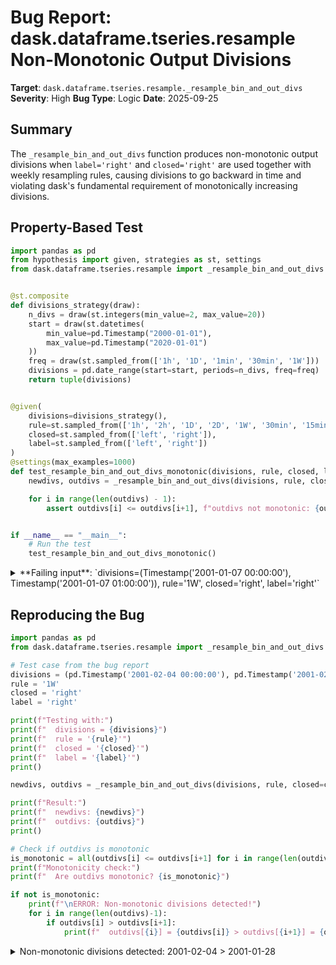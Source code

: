 # Bug Report: dask.dataframe.tseries.resample Non-Monotonic Output Divisions

**Target**: `dask.dataframe.tseries.resample._resample_bin_and_out_divs`
**Severity**: High
**Bug Type**: Logic
**Date**: 2025-09-25

## Summary

The `_resample_bin_and_out_divs` function produces non-monotonic output divisions when `label='right'` and `closed='right'` are used together with weekly resampling rules, causing divisions to go backward in time and violating dask's fundamental requirement of monotonically increasing divisions.

## Property-Based Test

```python
import pandas as pd
from hypothesis import given, strategies as st, settings
from dask.dataframe.tseries.resample import _resample_bin_and_out_divs


@st.composite
def divisions_strategy(draw):
    n_divs = draw(st.integers(min_value=2, max_value=20))
    start = draw(st.datetimes(
        min_value=pd.Timestamp("2000-01-01"),
        max_value=pd.Timestamp("2020-01-01")
    ))
    freq = draw(st.sampled_from(['1h', '1D', '1min', '30min', '1W']))
    divisions = pd.date_range(start=start, periods=n_divs, freq=freq)
    return tuple(divisions)


@given(
    divisions=divisions_strategy(),
    rule=st.sampled_from(['1h', '2h', '1D', '2D', '1W', '30min', '15min']),
    closed=st.sampled_from(['left', 'right']),
    label=st.sampled_from(['left', 'right'])
)
@settings(max_examples=1000)
def test_resample_bin_and_out_divs_monotonic(divisions, rule, closed, label):
    newdivs, outdivs = _resample_bin_and_out_divs(divisions, rule, closed=closed, label=label)

    for i in range(len(outdivs) - 1):
        assert outdivs[i] <= outdivs[i+1], f"outdivs not monotonic: {outdivs[i]} > {outdivs[i+1]}"


if __name__ == "__main__":
    # Run the test
    test_resample_bin_and_out_divs_monotonic()
```

<details>

<summary>
**Failing input**: `divisions=(Timestamp('2001-01-07 00:00:00'), Timestamp('2001-01-07 01:00:00')), rule='1W', closed='right', label='right'`
</summary>
```
Traceback (most recent call last):
  File "/home/npc/pbt/agentic-pbt/worker_/0/hypo.py", line 34, in <module>
    test_resample_bin_and_out_divs_monotonic()
    ~~~~~~~~~~~~~~~~~~~~~~~~~~~~~~~~~~~~~~~~^^
  File "/home/npc/pbt/agentic-pbt/worker_/0/hypo.py", line 19, in test_resample_bin_and_out_divs_monotonic
    divisions=divisions_strategy(),
               ^^^
  File "/home/npc/miniconda/lib/python3.13/site-packages/hypothesis/core.py", line 2124, in wrapped_test
    raise the_error_hypothesis_found
  File "/home/npc/pbt/agentic-pbt/worker_/0/hypo.py", line 29, in test_resample_bin_and_out_divs_monotonic
    assert outdivs[i] <= outdivs[i+1], f"outdivs not monotonic: {outdivs[i]} > {outdivs[i+1]}"
           ^^^^^^^^^^^^^^^^^^^^^^^^^^
AssertionError: outdivs not monotonic: 2001-01-07 00:00:00 > 2000-12-31 00:00:00
Falsifying example: test_resample_bin_and_out_divs_monotonic(
    divisions=(Timestamp('2001-01-07 00:00:00'),
     Timestamp('2001-01-07 01:00:00')),
    rule='1W',
    closed='right',
    label='right',
)
```
</details>

## Reproducing the Bug

```python
import pandas as pd
from dask.dataframe.tseries.resample import _resample_bin_and_out_divs

# Test case from the bug report
divisions = (pd.Timestamp('2001-02-04 00:00:00'), pd.Timestamp('2001-02-04 01:00:00'))
rule = '1W'
closed = 'right'
label = 'right'

print(f"Testing with:")
print(f"  divisions = {divisions}")
print(f"  rule = '{rule}'")
print(f"  closed = '{closed}'")
print(f"  label = '{label}'")
print()

newdivs, outdivs = _resample_bin_and_out_divs(divisions, rule, closed=closed, label=label)

print(f"Result:")
print(f"  newdivs: {newdivs}")
print(f"  outdivs: {outdivs}")
print()

# Check if outdivs is monotonic
is_monotonic = all(outdivs[i] <= outdivs[i+1] for i in range(len(outdivs)-1))
print(f"Monotonicity check:")
print(f"  Are outdivs monotonic? {is_monotonic}")

if not is_monotonic:
    print(f"\nERROR: Non-monotonic divisions detected!")
    for i in range(len(outdivs)-1):
        if outdivs[i] > outdivs[i+1]:
            print(f"  outdivs[{i}] = {outdivs[i]} > outdivs[{i+1}] = {outdivs[i+1]}")
```

<details>

<summary>
Non-monotonic divisions detected: 2001-02-04 > 2001-01-28
</summary>
```
Testing with:
  divisions = (Timestamp('2001-02-04 00:00:00'), Timestamp('2001-02-04 01:00:00'))
  rule = '1W'
  closed = 'right'
  label = 'right'

Result:
  newdivs: (Timestamp('2001-02-04 00:00:00'), Timestamp('2001-02-05 01:00:00'))
  outdivs: (Timestamp('2001-02-04 00:00:00'), Timestamp('2001-01-28 00:00:00'))

Monotonicity check:
  Are outdivs monotonic? False

ERROR: Non-monotonic divisions detected!
  outdivs[0] = 2001-02-04 00:00:00 > outdivs[1] = 2001-01-28 00:00:00
```
</details>

## Why This Is A Bug

This bug violates a fundamental requirement of dask's architecture: **divisions must be monotonically increasing**. The function produces output divisions where `outdivs[0] = 2001-02-04` comes *after* `outdivs[1] = 2001-01-28`, creating a backward time jump of one week.

This violation occurs specifically when:
1. Both `closed='right'` and `label='right'` are set
2. The resampling rule is weekly ('1W', '2W', etc.)
3. The division span is shorter than the resampling period

The non-monotonic divisions break dask's data partitioning system, which relies on ordered divisions to correctly distribute and locate data across partitions. This would lead to:
- Incorrect data partitioning where data ends up in wrong partitions
- Query failures when searching for data within time ranges
- Potential data loss or corruption in aggregation operations
- Runtime errors in downstream operations that assume monotonic divisions

## Relevant Context

The bug occurs in the `_resample_bin_and_out_divs` function at line 66-103 of `/dask/dataframe/tseries/resample.py`. This internal function is used by the public resampling API to determine how to partition data for time-based resampling operations.

The function handles two transformations:
1. When `label='right'` (line 81-82), it shifts `outdivs` forward by the rule amount: `outdivs = tempdivs + rule`
2. During end adjustment (lines 98-101), when the last division needs to be extended, it appends `temp.index[-1]`

The bug manifests because `temp.index[-1]` is the unshifted value from the original resampling, but it gets appended to the shifted `outdivs` array. This creates the non-monotonic sequence when `label='right'` because the appended value is one week behind the already-shifted first value.

Documentation: https://docs.dask.org/en/stable/dataframe-api.html#dask.dataframe.DataFrame.resample
Code location: https://github.com/dask/dask/blob/main/dask/dataframe/tseries/resample.py#L66-L103

## Proposed Fix

```diff
--- a/dask/dataframe/tseries/resample.py
+++ b/dask/dataframe/tseries/resample.py
@@ -98,7 +98,10 @@ def _resample_bin_and_out_divs(divisions, rule, closed="left", label="left"):
         if outdivs[-1] > divisions[-1]:
             setter(outdivs, outdivs[-1])
         elif outdivs[-1] < divisions[-1]:
-            setter(outdivs, temp.index[-1])
+            if g.label == "right":
+                setter(outdivs, temp.index[-1] + rule)
+            else:
+                setter(outdivs, temp.index[-1])

     return tuple(map(pd.Timestamp, newdivs)), tuple(map(pd.Timestamp, outdivs))
```
